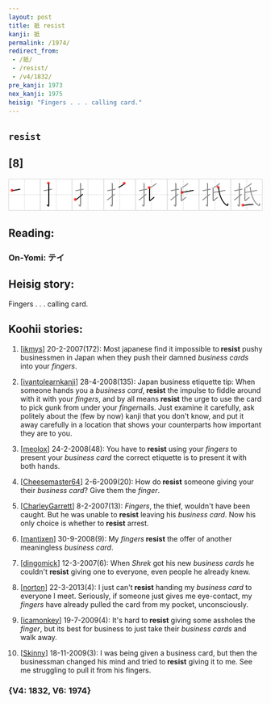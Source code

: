 ```yaml
---
layout: post
title: 抵 resist
kanji: 抵
permalink: /1974/
redirect_from:
 - /抵/
 - /resist/
 - /v4/1832/
pre_kanji: 1973
nex_kanji: 1975
heisig: "Fingers . . . calling card."
---
```


## `resist`

## [8]

<div class="stroke"><img src="../images/E68AB5.png" /></div>

## Reading:

### On-Yomi: テイ

## Heisig story:

Fingers . . . calling card.

## Koohii stories:

1) [<a href="http://kanji.koohii.com/profile/ikmys">ikmys</a>] 20-2-2007(172): Most japanese find it impossible to<strong> resist</strong> pushy businessmen in Japan when they push their damned <em>business cards</em> into your <em>fingers</em>.

2) [<a href="http://kanji.koohii.com/profile/ivantolearnkanji">ivantolearnkanji</a>] 28-4-2008(135): Japan business etiquette tip: When someone hands you a <em>business card</em>,<strong> resist</strong> the impulse to fiddle around with it with your <em>fingers</em>, and by all means<strong> resist</strong> the urge to use the card to pick gunk from under your <em>finger</em>nails. Just examine it carefully, ask politely about the (few by now) kanji that you don&#039;t know, and put it away carefully in a location that shows your counterparts how important they are to you.

3) [<a href="http://kanji.koohii.com/profile/meolox">meolox</a>] 24-2-2008(48): You have to<strong> resist</strong> using your <em>fingers</em> to present your <em>business card</em> the correct etiquette is to present it with both hands.

4) [<a href="http://kanji.koohii.com/profile/Cheesemaster64">Cheesemaster64</a>] 2-6-2009(20): How do<strong> resist</strong> someone giving your their <em>business card</em>? Give them the <em>finger</em>.

5) [<a href="http://kanji.koohii.com/profile/CharleyGarrett">CharleyGarrett</a>] 8-2-2007(13): <em>Fingers</em>, the thief, wouldn&#039;t have been caught. But he was unable to <strong>resist</strong> leaving his <em>business card</em>. Now his only choice is whether to <strong>resist</strong> arrest.

6) [<a href="http://kanji.koohii.com/profile/mantixen">mantixen</a>] 30-9-2008(9): My <em>fingers</em><strong> resist</strong> the offer of another meaningless <em>business card</em>.

7) [<a href="http://kanji.koohii.com/profile/dingomick">dingomick</a>] 12-3-2007(6): When <em>Shrek</em> got his new <em>business cards</em> he couldn&#039;t <strong>resist</strong> giving one to everyone, even people he already knew.

8) [<a href="http://kanji.koohii.com/profile/norton">norton</a>] 22-3-2013(4): I just can&#039;t<strong> resist</strong> handing my <em>business card</em> to everyone I meet. Seriously, if someone just gives me eye-contact, my <em>fingers</em> have already pulled the card from my pocket, unconsciously.

9) [<a href="http://kanji.koohii.com/profile/icamonkey">icamonkey</a>] 19-7-2009(4): It&#039;s hard to<strong> resist</strong> giving some assholes the <em>finger</em>, but its best for business to just take their <em>business cards</em> and walk away.

10) [<a href="http://kanji.koohii.com/profile/Skinny">Skinny</a>] 18-11-2009(3): I was being given a business card, but then the businessman changed his mind and tried to<strong> resist</strong> giving it to me. See me struggling to pull it from his fingers.

### {V4: 1832, V6: 1974}
